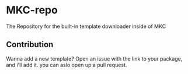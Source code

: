 # MKC-repo
The Repository for the built-in template downloader inside of MKC
## Contribution
Wanna add a new template? Open an issue with the link to your package, and i'll add it. you can aslo open up a pull request.
